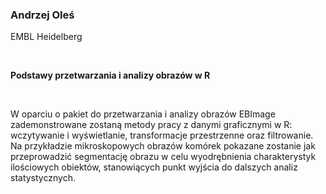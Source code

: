 <!--html_preserve-->
<span>
<h3>
Andrzej Oleś
</h3>
<p>
EMBL Heidelberg
</p>
<br/>
<p>
<strong>Podstawy przetwarzania i analizy obrazów w R</strong>
</p>
<br/>
<p>
W oparciu o pakiet do przetwarzania i analizy obrazów EBImage
zademonstrowane zostaną metody pracy z danymi graficznymi w R:
wczytywanie i wyświetlanie, transformacje przestrzenne oraz filtrowanie.
Na przykładzie mikroskopowych obrazów komórek pokazane zostanie jak
przeprowadzić segmentację obrazu w celu wyodrębnienia charakterystyk
ilościowych obiektów, stanowiących punkt wyjścia do dalszych analiz
statystycznych.
</p>
</span><!--/html_preserve-->
